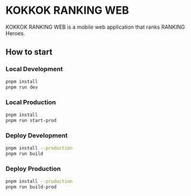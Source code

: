 # KOKKOK RANKING WEB

KOKKOK RANKING WEB is a mobile web application that ranks RANKING Heroes.

## How to start

### Local Development

```bash
pnpm install
pnpm run dev
```

### Local Production

```bash
pnpm install
pnpm run start-prod
```

### Deploy Development

```bash
pnpm install --production
pnpm run build
```

### Deploy Production

```bash
pnpm install --production
pnpm run build-prod
```
